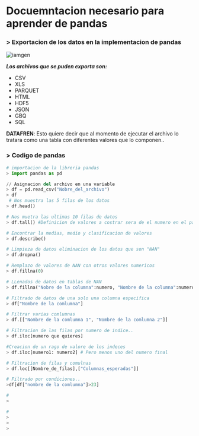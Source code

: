 # Docuemntacion necesario para aprender de pandas

### > Exportacion de los datos en la implementacion de pandas

![iamgen](https://upload.wikimedia.org/wikipedia/commons/thumb/e/ed/Pandas_logo.svg/1200px-Pandas_logo.svg.png)

***Los archivos que se puden exporta son:***
- CSV
- XLS
- PARQUET
- HTML
- HDF5
- JSON
- GBQ 
- SQL 


**DATAFREN**: 
Esto quiere decir que al momento de ejecutar el archivo lo tratara como una tabla con diferentes valores que lo componen..
 
### > Codigo de pandas

``` python
# importacion de la libreria pandas 
> import pandas as pd

// Asignacion del archivo en una variable
> df = pd.read_csv("Nobre_del_archivo")
> df
 # Nos muestra las 5 filas de los datos
> df.head() 

# Nos muetra las ultimas 10 filas de datos 
> df.tall() #Definicion de valores a costrar sera de el numero en el parentecis

# Encontrar la medias, medio y clasificacion de valores 
> df.describe()

# Limpieza de datos eliminacion de los datos que son "NAN" 
> df.dropna()

# Remplazo de valores de NAN con otros valores numericos
> df.fillna(0)

# LLenados de datos en tablas de NAN
> df.fillna("Nobre de la columna":numero, "Nombre de la columna":numero en que remplazar)

# Filtrado de datos de una solo una columna especifica
> df["Nombre de la comlumna"]

# Filtrar varias comlumnas 
> df.[["Nombre de la comlumna 1", "Nombre de la comlumna 2"]]

# Filtracion de las filas por numero de indice..
> df.iloc[numero que quieres]

#Creacion de un rago de valore de los indeces 
> df.iloc[numero1: numero2] # Pero menos uno del numero final

# Filtracion de filas y comulnas
> df.loc[[Nombre_de_filas],["Columnas_esperadas"]]

# Filtrado por condiciones..
>df[df["nombre de la comlumna"]>23]

#
>

#
>
>
>



```
